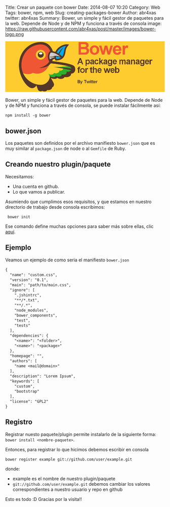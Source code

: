 Title: Crear un paquete con bower
Date: 2014-08-07 10:20
Category: Web
Tags: bower, npm, web
Slug: creating-packages-bower
Author: abr4xas
twitter: abr4xas
Summary: Bower, un simple y fácil gestor de paquetes para la web. Depende de Node y de NPM y funciona a través de consola
image: https://raw.githubusercontent.com/abr4xas/post/master/images/bower-logo.png


![Bower.io](https://raw.githubusercontent.com/abr4xas/post/master/images/bower.png)

Bower, un simple y fácil gestor de paquetes para la web. Depende de Node y de NPM y funciona a través de consola, se puede instalar fácilmente así:

```
npm install -g bower
```

## bower.json

Los paquetes son definidos por el archivo manifiesto ```bower.json``` que es muy similar  al ```package.json``` de node o al ```Gemfile``` de Ruby.

## Creando nuestro plugin/paquete

Necesitamos:

* Una cuenta en github.
* Lo que vamos a publicar.

Asumiendo que cumplimos esos requisitos, y que estamos en nuestro directorio de trabajo desde consola escribimos:

```
 bower init
```

Ese comando define muchas opciones para saber más sobre ellas, clic [aquí](https://github.com/bower/bower.json-spec).

## Ejemplo

Veamos un ejemplo de como seria el manifiesto ```bower.json```
```
{
  "name": "custom.css",
  "version": "0.1",
  "main": "path/to/main.css",
  "ignore": [
    ".jshintrc",
    "**/*.txt",
    "**/.*",
    "node_modules",
    "bower_components",
    "test",
    "tests"
  ],
  "dependencies": {
    "<name>": "<folder>",
    "<name>": "<package>"
  },
  "homepage": "",
  "authors": [
    "name <mail@domain>"
  ],
  "description": "Lorem Ipsum",
  "keywords": [
    "custom",
    "bootstrap"
  ],
  "license": "GPL2"
}
```
## Registro

Registrar nuesto paquete/plugin permite instalarlo de la siguiente forma: ```bower install <nombre-paquete>```.

Entonces, para registrar lo que hicimos debemos escribir en consola

```
bower register example git://github.com/user/example.git
```
donde: 

 * example es el nombre de nuestro plugin/paquete
 * ```git://github.com/user/example.git``` debemos cambiar los valores correspondientes a nuestro usuario y repo en github

Esto es todo :D
Gracias por la visita!!
